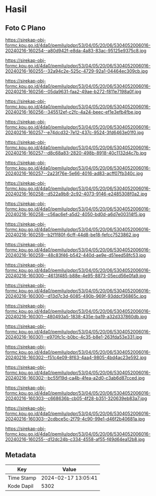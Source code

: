 # Hasil

## Foto C Plano

https://sirekap-obj-formc.kpu.go.id/4da0/pemilu/pdpr/53/04/05/20/06/5304052006016-20240216-160254--a80d942f-e8da-4a83-83ac-95125e9375c8.jpg

https://sirekap-obj-formc.kpu.go.id/4da0/pemilu/pdpr/53/04/05/20/06/5304052006016-20240216-160255--32a94c2e-525c-4729-92a1-04464ec309cb.jpg

https://sirekap-obj-formc.kpu.go.id/4da0/pemilu/pdpr/53/04/05/20/06/5304052006016-20240216-160256--05da9631-faa2-49ae-b272-f811e7198a0f.jpg

https://sirekap-obj-formc.kpu.go.id/4da0/pemilu/pdpr/53/04/05/20/06/5304052006016-20240216-160256--345512ef-c2fc-4a24-beec-ef1e3efb4fbe.jpg

https://sirekap-obj-formc.kpu.go.id/4da0/pemilu/pdpr/53/04/05/20/06/5304052006016-20240216-160257--e74dcd32-7e12-437c-9524-3fd6463e01f0.jpg

https://sirekap-obj-formc.kpu.go.id/4da0/pemilu/pdpr/53/04/05/20/06/5304052006016-20240216-160257--d8c68a83-2820-498b-8918-40c1132d4c7b.jpg

https://sirekap-obj-formc.kpu.go.id/4da0/pemilu/pdpr/53/04/05/20/06/5304052006016-20240216-160257--2a23f76e-5e66-4016-ad83-acff07fb340c.jpg

https://sirekap-obj-formc.kpu.go.id/4da0/pemilu/pdpr/53/04/05/20/06/5304052006016-20240216-160258--d522a9b8-2c92-4073-9146-e2485308f0a2.jpg

https://sirekap-obj-formc.kpu.go.id/4da0/pemilu/pdpr/53/04/05/20/06/5304052006016-20240216-160258--c56ac6ef-a5d2-4050-bd0d-a6d7e00314f5.jpg

https://sirekap-obj-formc.kpu.go.id/4da0/pemilu/pdpr/53/04/05/20/06/5304052006016-20240216-160259--b2f1f80f-6cff-44d8-be18-fefcc7523862.jpg

https://sirekap-obj-formc.kpu.go.id/4da0/pemilu/pdpr/53/04/05/20/06/5304052006016-20240216-160259--48c83f46-b542-440d-ae9e-d51eed58fc53.jpg

https://sirekap-obj-formc.kpu.go.id/4da0/pemilu/pdpr/53/04/05/20/06/5304052006016-20240216-160300--4613f485-b88e-4e95-8873-05ecd56e0fa9.jpg

https://sirekap-obj-formc.kpu.go.id/4da0/pemilu/pdpr/53/04/05/20/06/5304052006016-20240216-160300--d13d7c3d-6085-490b-969f-93ddcf36865c.jpg

https://sirekap-obj-formc.kpu.go.id/4da0/pemilu/pdpr/53/04/05/20/06/5304052006016-20240216-160301--480493a5-1838-435e-ba19-a32d337860db.jpg

https://sirekap-obj-formc.kpu.go.id/4da0/pemilu/pdpr/53/04/05/20/06/5304052006016-20240216-160301--e970fc1c-b0bc-4c35-b8e1-263fda53e331.jpg

https://sirekap-obj-formc.kpu.go.id/4da0/pemilu/pdpr/53/04/05/20/06/5304052006016-20240216-160302--f51c4e09-8f63-4aa4-9805-4bd4ac23e592.jpg

https://sirekap-obj-formc.kpu.go.id/4da0/pemilu/pdpr/53/04/05/20/06/5304052006016-20240216-160302--bc55f19d-ca4b-4fea-a2d0-c3ab6d87cced.jpg

https://sirekap-obj-formc.kpu.go.id/4da0/pemilu/pdpr/53/04/05/20/06/5304052006016-20240216-160303--c668636b-cb05-4f28-b351-320639eb83a7.jpg

https://sirekap-obj-formc.kpu.go.id/4da0/pemilu/pdpr/53/04/05/20/06/5304052006016-20240216-160303--2cdbce5c-2f79-4c90-99e1-d46f2b40681a.jpg

https://sirekap-obj-formc.kpu.go.id/4da0/pemilu/pdpr/53/04/05/20/06/5304052006016-20240216-160255--d12dc24b-c334-4558-af55-f49d64ea12b8.jpg


## Metadata

| Key        | Value               |
| ---------- | ------------------- |
| Time Stamp | 2024-02-17 13:05:41 |
| Kode Dapil | 5302                |



